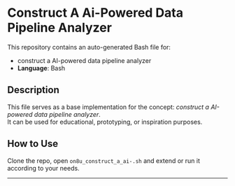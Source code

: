 # Construct A Ai-Powered Data Pipeline Analyzer

This repository contains an auto-generated Bash file for:

- construct a AI-powered data pipeline analyzer
- **Language**: Bash

## Description

This file serves as a base implementation for the concept: *construct a AI-powered data pipeline analyzer*.  
It can be used for educational, prototyping, or inspiration purposes.

## How to Use

Clone the repo, open `on8u_construct_a_ai-.sh` and extend or run it according to your needs.

---


